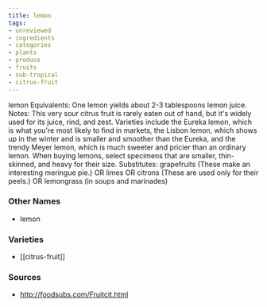 ```yaml
---
title: lemon
tags:
- unreviewed
- ingredients
- categories
- plants
- produce
- fruits
- sub-tropical
- citrus-fruit
---
```

lemon Equivalents: One lemon yields about 2-3 tablespoons lemon juice. Notes: This very sour citrus fruit is rarely eaten out of hand, but it's widely used for its juice, rind, and zest. Varieties include the Eureka lemon, which is what you're most likely to find in markets, the Lisbon lemon, which shows up in the winter and is smaller and smoother than the Eureka, and the trendy Meyer lemon, which is much sweeter and pricier than an ordinary lemon. When buying lemons, select specimens that are smaller, thin-skinned, and heavy for their size. Substitutes: grapefruits (These make an interesting meringue pie.) OR limes OR citrons (These are used only for their peels.) OR lemongrass (in soups and marinades)

### Other Names

* lemon

### Varieties

* [[citrus-fruit]]

### Sources
* http://foodsubs.com/Fruitcit.html
